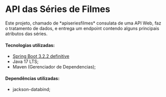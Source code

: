 <h1>API das Séries de Filmes</h1>

<p>Este projeto, chamado de *apiseriesfilmes* consulata de uma API Web, faz o tratamento de dados, e entrega um endpoint contendo alguns principais atributos das séries.</p>

<h4>Tecnologias utilizadas:</h4>

* <a href="https://start.spring.io/">Spring Boot 3.2.2 definitive</a>
* Java 17 LTS;
* Maven (Gerenciador de Dependencias);

<h4>Dependências utilizadas:</h4>

* jackson-databind;

